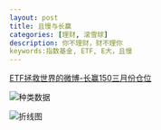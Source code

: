 ```yaml
---
layout: post
title: 且慢与长赢
categories: [理财, 滚雪球]
description: 你不理财，财不理你
keywords:指数基金, ETF, E大，且慢
---
```


[ETF拯救世界的微博-长赢150三月份仓位](https://weibo.com/chinaetfs?is_all=1)


![种类数据](https://raw.githubusercontent.com/l00c00l/Pictures/img/20200328010549.jpg)


![折线图](https://raw.githubusercontent.com/l00c00l/Pictures/img/20200328010550.jpg)

